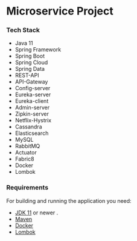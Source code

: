 # Microservice Project


### Tech Stack 
 - Java 11
 - Spring Framework
 - Spring Boot
 - Spring Cloud
 - Spring Data
 - REST-API
 - API-Gateway
 - Config-server
 - Eureka-server
 - Eureka-client
 - Admin-server
 - Zipkin-server
 - Netflix-Hystrix
 - Cassandra
 - Elasticsearch
 - MySQL
 - RabbitMQ
 - Actuator
 - Fabric8
 - Docker
 - Lombok
 
### Requirements

For building and running the application you need:
- [JDK 11](https://www.oracle.com/java/technologies/javase-jdk11-downloads.html) or newer . 
- [Maven](https://maven.apache.org)
- [Docker](https://www.docker.com/)
- [Lombok](https://projectlombok.org/)
